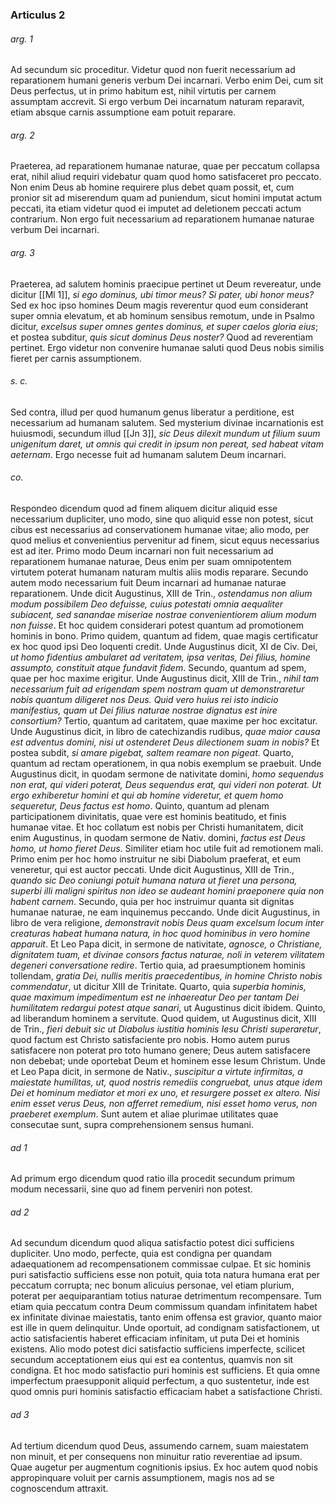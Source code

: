### Articulus 2

###### arg. 1
Ad secundum sic proceditur. Videtur quod non fuerit necessarium ad reparationem humani generis verbum Dei incarnari. Verbo enim Dei, cum sit Deus perfectus, ut in primo habitum est, nihil virtutis per carnem assumptam accrevit. Si ergo verbum Dei incarnatum naturam reparavit, etiam absque carnis assumptione eam potuit reparare.

###### arg. 2
Praeterea, ad reparationem humanae naturae, quae per peccatum collapsa erat, nihil aliud requiri videbatur quam quod homo satisfaceret pro peccato. Non enim Deus ab homine requirere plus debet quam possit, et, cum pronior sit ad miserendum quam ad puniendum, sicut homini imputat actum peccati, ita etiam videtur quod ei imputet ad deletionem peccati actum contrarium. Non ergo fuit necessarium ad reparationem humanae naturae verbum Dei incarnari.

###### arg. 3
Praeterea, ad salutem hominis praecipue pertinet ut Deum revereatur, unde dicitur [[Ml 1]], *si ego dominus, ubi timor meus? Si pater, ubi honor meus?* Sed ex hoc ipso homines Deum magis reverentur quod eum considerant super omnia elevatum, et ab hominum sensibus remotum, unde in Psalmo dicitur, *excelsus super omnes gentes dominus, et super caelos gloria eius*; et postea subditur, *quis sicut dominus Deus noster?* Quod ad reverentiam pertinet. Ergo videtur non convenire humanae saluti quod Deus nobis similis fieret per carnis assumptionem.

###### s. c.
Sed contra, illud per quod humanum genus liberatur a perditione, est necessarium ad humanam salutem. Sed mysterium divinae incarnationis est huiusmodi, secundum illud [[Jn 3]], *sic Deus dilexit mundum ut filium suum unigenitum daret, ut omnis qui credit in ipsum non pereat, sed habeat vitam aeternam*. Ergo necesse fuit ad humanam salutem Deum incarnari.

###### co.
Respondeo dicendum quod ad finem aliquem dicitur aliquid esse necessarium dupliciter, uno modo, sine quo aliquid esse non potest, sicut cibus est necessarius ad conservationem humanae vitae; alio modo, per quod melius et convenientius pervenitur ad finem, sicut equus necessarius est ad iter. Primo modo Deum incarnari non fuit necessarium ad reparationem humanae naturae, Deus enim per suam omnipotentem virtutem poterat humanam naturam multis aliis modis reparare. Secundo autem modo necessarium fuit Deum incarnari ad humanae naturae reparationem. Unde dicit Augustinus, XIII de Trin., *ostendamus non alium modum possibilem Deo defuisse, cuius potestati omnia aequaliter subiacent, sed sanandae miseriae nostrae convenientiorem alium modum non fuisse*. Et hoc quidem considerari potest quantum ad promotionem hominis in bono. Primo quidem, quantum ad fidem, quae magis certificatur ex hoc quod ipsi Deo loquenti credit. Unde Augustinus dicit, XI de Civ. Dei, *ut homo fidentius ambularet ad veritatem, ipsa veritas, Dei filius, homine assumpto, constituit atque fundavit fidem*. Secundo, quantum ad spem, quae per hoc maxime erigitur. Unde Augustinus dicit, XIII de Trin., *nihil tam necessarium fuit ad erigendam spem nostram quam ut demonstraretur nobis quantum diligeret nos Deus. Quid vero huius rei isto indicio manifestius, quam ut Dei filius naturae nostrae dignatus est inire consortium?* Tertio, quantum ad caritatem, quae maxime per hoc excitatur. Unde Augustinus dicit, in libro de catechizandis rudibus, *quae maior causa est adventus domini, nisi ut ostenderet Deus dilectionem suam in nobis?* Et postea subdit, *si amare pigebat, saltem reamare non pigeat*. Quarto, quantum ad rectam operationem, in qua nobis exemplum se praebuit. Unde Augustinus dicit, in quodam sermone de nativitate domini, *homo sequendus non erat, qui videri poterat, Deus sequendus erat, qui videri non poterat. Ut ergo exhiberetur homini et qui ab homine videretur, et quem homo sequeretur, Deus factus est homo*. Quinto, quantum ad plenam participationem divinitatis, quae vere est hominis beatitudo, et finis humanae vitae. Et hoc collatum est nobis per Christi humanitatem, dicit enim Augustinus, in quodam sermone de Nativ. domini, *factus est Deus homo, ut homo fieret Deus*. Similiter etiam hoc utile fuit ad remotionem mali. Primo enim per hoc homo instruitur ne sibi Diabolum praeferat, et eum veneretur, qui est auctor peccati. Unde dicit Augustinus, XIII de Trin., *quando sic Deo coniungi potuit humana natura ut fieret una persona, superbi illi maligni spiritus non ideo se audeant homini praeponere quia non habent carnem*. Secundo, quia per hoc instruimur quanta sit dignitas humanae naturae, ne eam inquinemus peccando. Unde dicit Augustinus, in libro de vera religione, *demonstravit nobis Deus quam excelsum locum inter creaturas habeat humana natura, in hoc quod hominibus in vero homine apparuit*. Et Leo Papa dicit, in sermone de nativitate, *agnosce, o Christiane, dignitatem tuam, et divinae consors factus naturae, noli in veterem vilitatem degeneri conversatione redire*. Tertio quia, ad praesumptionem hominis tollendam, *gratia Dei, nullis meritis praecedentibus, in homine Christo nobis commendatur*, ut dicitur XIII de Trinitate. Quarto, quia *superbia hominis, quae maximum impedimentum est ne inhaereatur Deo per tantam Dei humilitatem redargui potest atque sanari*, ut Augustinus dicit ibidem. Quinto, ad liberandum hominem a servitute. Quod quidem, ut Augustinus dicit, XIII de Trin., *fieri debuit sic ut Diabolus iustitia hominis Iesu Christi superaretur*, quod factum est Christo satisfaciente pro nobis. Homo autem purus satisfacere non poterat pro toto humano genere; Deus autem satisfacere non debebat; unde oportebat Deum et hominem esse Iesum Christum. Unde et Leo Papa dicit, in sermone de Nativ., *suscipitur a virtute infirmitas, a maiestate humilitas, ut, quod nostris remediis congruebat, unus atque idem Dei et hominum mediator et mori ex uno, et resurgere posset ex altero. Nisi enim esset verus Deus, non afferret remedium, nisi esset homo verus, non praeberet exemplum*. Sunt autem et aliae plurimae utilitates quae consecutae sunt, supra comprehensionem sensus humani.

###### ad 1
Ad primum ergo dicendum quod ratio illa procedit secundum primum modum necessarii, sine quo ad finem perveniri non potest.

###### ad 2
Ad secundum dicendum quod aliqua satisfactio potest dici sufficiens dupliciter. Uno modo, perfecte, quia est condigna per quandam adaequationem ad recompensationem commissae culpae. Et sic hominis puri satisfactio sufficiens esse non potuit, quia tota natura humana erat per peccatum corrupta; nec bonum alicuius personae, vel etiam plurium, poterat per aequiparantiam totius naturae detrimentum recompensare. Tum etiam quia peccatum contra Deum commissum quandam infinitatem habet ex infinitate divinae maiestatis, tanto enim offensa est gravior, quanto maior est ille in quem delinquitur. Unde oportuit, ad condignam satisfactionem, ut actio satisfacientis haberet efficaciam infinitam, ut puta Dei et hominis existens. Alio modo potest dici satisfactio sufficiens imperfecte, scilicet secundum acceptationem eius qui est ea contentus, quamvis non sit condigna. Et hoc modo satisfactio puri hominis est sufficiens. Et quia omne imperfectum praesupponit aliquid perfectum, a quo sustentetur, inde est quod omnis puri hominis satisfactio efficaciam habet a satisfactione Christi.

###### ad 3
Ad tertium dicendum quod Deus, assumendo carnem, suam maiestatem non minuit, et per consequens non minuitur ratio reverentiae ad ipsum. Quae augetur per augmentum cognitionis ipsius. Ex hoc autem quod nobis appropinquare voluit per carnis assumptionem, magis nos ad se cognoscendum attraxit.

